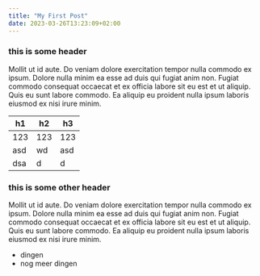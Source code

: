 ```yaml
---
title: "My First Post"
date: 2023-03-26T13:23:09+02:00
---
```


### this is some header

Mollit ut id aute. Do veniam dolore exercitation tempor nulla commodo ex ipsum. Dolore nulla minim ea esse ad duis qui fugiat anim non. Fugiat commodo consequat occaecat et ex officia labore sit eu est et ut aliquip. Quis eu sunt labore commodo. Ea aliquip eu proident nulla ipsum laboris eiusmod ex nisi irure minim.

| h1  | h2  | h3  |
| --- | --- | --- |
| 123 | 123 | 123 |
| asd | wd  | asd |
| dsa | d   | d   |

### this is some other header

Mollit ut id aute. Do veniam dolore exercitation tempor nulla commodo ex ipsum. Dolore nulla minim ea esse ad duis qui fugiat anim non. Fugiat commodo consequat occaecat et ex officia labore sit eu est et ut aliquip. Quis eu sunt labore commodo. Ea aliquip eu proident nulla ipsum laboris eiusmod ex nisi irure minim.

- dingen
- nog meer dingen
